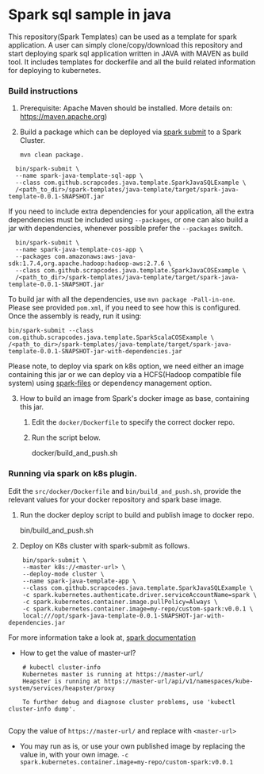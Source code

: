 # Spark sql sample in java

This repository(Spark Templates) can be used as a template for spark application.
 A user can simply clone/copy/download this repository and start deploying spark sql application
 written in JAVA with MAVEN as build tool. It includes templates for dockerfile and all the build related
  information for deploying to kubernetes.
  
 ### Build instructions
 
 1. Prerequisite: Apache Maven should be installed.
  More details on: https://maven.apache.org)
 
 
 2. Build a package which can be deployed via
[spark submit](http://spark.apache.org/docs/latest/submitting-applications.html)
  to a Spark Cluster.
  
        mvn clean package.
  
```
  bin/spark-submit \
  --name spark-java-template-sql-app \
  --class com.github.scrapcodes.java.template.SparkJavaSQLExample \
  /<path_to_dir>/spark-templates/java-template/target/spark-java-template-0.0.1-SNAPSHOT.jar
```

 If you need to include extra dependencies for your application, all the extra dependencies
  must be included using `--packages`, or one can also build a jar with dependencies, whenever
   possible prefer the `--packages` switch.
  
```
  bin/spark-submit \
  --name spark-java-template-cos-app \
  --packages com.amazonaws:aws-java-sdk:1.7.4,org.apache.hadoop:hadoop-aws:2.7.6 \
  --class com.github.scrapcodes.java.template.SparkJavaCOSExample \
  /<path_to_dir>/spark-templates/java-template/target/spark-java-template-0.0.1-SNAPSHOT.jar
```

To build jar with all the dependencies, use `mvn package -Pall-in-one`.
 Please see provided `pom.xml`, if you need to see how this is configured.
 Once the assembly is ready, run it using:

 ```
bin/spark-submit --class com.github.scrapcodes.java.template.SparkScalaCOSExample \
 /<path_to_dir>/spark-templates/java-template/target/spark-java-template-0.0.1-SNAPSHOT-jar-with-dependencies.jar
```
 
Please note, to deploy via spark on k8s option, we need either an image
containing this jar or we can deploy via a HCFS(Hadoop compatible file system) using
[spark-files](http://spark.apache.org/docs/latest/running-on-kubernetes.html#dependency-management)
or dependency management option.

 3. How to build an image from Spark's docker image as base, containing
    this jar. 
        
    1. Edit the `docker/Dockerfile` to specify the correct docker repo.
    
    2. Run the script below.
    
        docker/build_and_push.sh


### Running via spark on k8s plugin.
Edit the `src/docker/Dockerfile` and `bin/build_and_push.sh`, provide the relevant values for your
docker repository and spark base image.
        
1. Run the docker deploy script to build and publish image to docker repo.
        
    
      bin/build_and_push.sh 
        
2. Deploy on K8s cluster with spark-submit as follows.
    
```
    bin/spark-submit \
    --master k8s://<master-url> \
    --deploy-mode cluster \
    --name spark-java-template-app \
    --class com.github.scrapcodes.java.template.SparkJavaSQLExample \
    -c spark.kubernetes.authenticate.driver.serviceAccountName=spark \
    -c spark.kubernetes.container.image.pullPolicy=Always \
    -c spark.kubernetes.container.image=my-repo/custom-spark:v0.0.1 \
    local:///opt/spark-java-template-0.0.1-SNAPSHOT-jar-with-dependencies.jar
```
For more information take a look at, [spark documentation](http://spark.apache.org/)

* How to get the value of master-url?

```
    # kubectl cluster-info
    Kubernetes master is running at https://master-url/
    Heapster is running at https://master-url/api/v1/namespaces/kube-system/services/heapster/proxy
    
    To further debug and diagnose cluster problems, use 'kubectl cluster-info dump'.
    
```    
   Copy the value of `https://master-url/` and replace with `<master-url>`

* You may run as is, or use your own published image by replacing the value in, with your own image.
    `-c spark.kubernetes.container.image=my-repo/custom-spark:v0.0.1`
